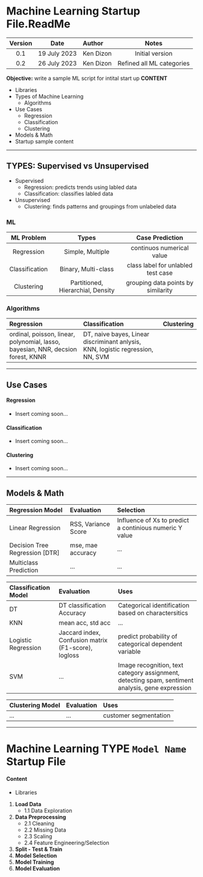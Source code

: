 # Machine Learning Startup File.ReadMe

Version  | Date | Author | Notes |
:-------:|:----:|:-------|:-----:|
0.1 |19 July 2023| Ken Dizon | Initial version
0.2 |26 July 2023| Ken Dizon | Refined all ML categories

**Objective:** write a sample ML script for intital start up
**CONTENT**
- Libraries
- Types of Machine Learning
    * Algorithms
- Use Cases
    * Regression
    * Classification
    * Clustering
- Models & Math
- Startup sample content
____________________________

## TYPES: Supervised vs Unsupervised
- Supervised
    - Regression: predicts trends using labled data
    - Classification: classifies labled data
- Unsupervised
    - Clustering: finds patterns and groupings from unlabeled data

### ML

ML Problem | Types | Case Prediction | 
:---------:|:-----:|:---------------:|
Regression | Simple, Multiple | continuos numerical value |
Classification | Binary, Multi-class | class label for unlabled test case | 
Clustering | Partitioned, Hierarchial, Density | grouping data points by similarity |


### Algorithms
Regression | Classification | Clustering | 
:---------|:--------------|:----------|
ordinal, poisson, linear, polynomial, lasso, bayesian, NNR, decsion forest, KNNR | DT, naive bayes, Linear discriminant anlysis, KNN, logistic regression, NN, SVM | 
______________________________
## Use Cases

####  Regression
- Insert coming soon...

#### Classification 
- Insert coming soon...

#### Clustering
- Insert coming soon...
______________________________

## Models & Math  

Regression Model | Evaluation | Selection | 
:----|:----------|:----|
Linear Regression | RSS, Variance Score | Influence of Xs to predict a continious numeric Y value|
Decision Tree Regression [DTR] | mse, mae accuracy | ... |
Multiclass Prediction | ... | ... |


Classification Model | Evaluation | Uses |
:----|:----------|:----|
DT | DT classification Accuracy | Categorical identification based on charactersitics |
KNN | mean acc, std acc | ...|
Logistic Regression | Jaccard index, Confusion matrix (F1-score), logloss | predict probability of categorical dependent variable |
SVM | ... | Image recognition, text category assignment, detecting spam, sentiment analysis, gene expression |

 
Clustering Model | Evaluation | Uses |
:----|:----------|:----|
... |... | customer segmentation

___________
# Machine Learning TYPE `Model Name` Startup File

#### Content
- Libraries
1. **Load Data**
    * 1.1 Data Exploration
2. **Data Preprocessing**
    * 2.1 Cleaning
    * 2.2 Missing Data
    * 2.3 Scaling
    * 2.4 Feature Engineering/Selection
3. **Split - Test & Train**
4. **Model Selection**
5. **Model Training**
5. **Model Evaluation**


